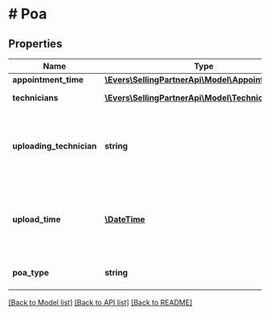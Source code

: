 # # Poa

## Properties

Name | Type | Description | Notes
------------ | ------------- | ------------- | -------------
**appointment_time** | [**\Evers\SellingPartnerApi\Model\AppointmentTime**](AppointmentTime.md) |  | [optional]
**technicians** | [**\Evers\SellingPartnerApi\Model\Technician[]**](Technician.md) | A list of technicians. | [optional]
**uploading_technician** | **string** | The identifier of the technician who uploaded the POA. | [optional]
**upload_time** | [**\DateTime**](\DateTime.md) | The date and time when the POA was uploaded, in ISO 8601 format. | [optional]
**poa_type** | **string** | The type of POA uploaded. | [optional]

[[Back to Model list]](../../README.md#models) [[Back to API list]](../../README.md#endpoints) [[Back to README]](../../README.md)
